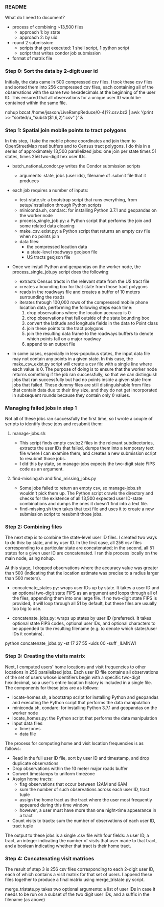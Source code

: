 ### README

What do I need to document?

* process of combining ~13,500 files
    - approach 1: by state
    - approach 2: by uid
* round 2 submission:
    - scripts that get executed: 1 shell script, 1 python script
    - script that writes condor job submission
* format of matrix file

### Step 0: Sort the data by 2-digit user id

Initially, the data came in 500 compressed csv files. I took these csv files and sorted them into 256 compressed csv files, each containing all of the observations with the same two hexadecimals at the beginning of the user ID. This ensured that all observations for a unique user ID would be contained within the same file. 

nohup bzcat /home/jsaxon/LiveRampReduce/0-4]??.csv.bz2 | awk '{print >> "sorted/u_"substr($1,6,2)".csv" }' &

### Step 1: Spatial join mobile points to tract polygons

In this step, I take the mobile phone coordinates and join them to OpenStreetMap road buffers and to Census tract polygons. I do this in a series of approximately 13,500 parallelized jobs: one join per state times 51 states, times 256 two-digit hex user IDs. 

* batch_national_condor.py writes the Condor submission scripts 
    - arguments: state, jobs (user ids), filename of .submit file that it produces

* each job requires a number of inputs:
    - test-state.sh: a bootstrap script that runs everything, from setup/installation through Python scripts
    - miniconda.sh, condarc: for installing Python 3.7.1 and geopandas on the worker node
    - process_single_job.py: a Python script that performs the join and some related data cleaning
    - make_csv_exist.py: a Python script that returns an empty csv file when no points join
    - data files:
        - the compressed location data
        - a state-level roadways geojson file
        - US tracts geojson file

* Once we install Python and geopandas on the worker node, the process_single_job.py script does the following:
    - extracts Census tracts in the relevant state from the US tract file
    - creates a bounding box for that state from those tract polygons
    - reads in the roadways file and creates a buffer of 10 meters surrounding the roads
    - iterates through 100,000 rows of the compressed mobile phone location data, performing the following steps each time:
        1. drop observations where the location accuracy is 0
        2. drop observations that fall outside of the state bounding box
        3. convert the latitude and longitude fields in the data to Point class
        4. join these points to the tract polygons
        5. join the resulting data frame to the roadways buffers to denote which points fall on a major roadway
        6. append to an output file

* In some cases, especially in less-populous states, the input data file may not contain any points in a given state. In this case, the make_csv_exist.py script will create a csv file with a single line where each value is 0. The purpose of doing is to ensure that the worker node returns something if the job ran successfully, so that we can distinguish jobs that ran successfully but had no points inside a given state from jobs that failed. These dummy files are still distinguishable from files that contain data due to their tiny size, and they do not get incorporated in subsequent rounds because they contain only 0 values. 

### Managing failed jobs in step 1

Not all of these jobs ran successfully the first time, so I wrote a couple of scripts to identify these jobs and resubmit them:

1. manage-jobs.sh: 
    * This script finds empty csv.bz2 files in the relevant subdirectories, extracts the user IDs that failed,  dumps them into a temporary text file where I can examine them, and creates a new submission script to resubmit those jobs. 
    * I did this by state, so manage-jobs expects the two-digit state FIPS code as an argument.

2. find-missing.sh and find_missing_jobs.py
    * Some jobs failed to return an empty csv, so manage-jobs.sh wouldn't pick them up. The Python script crawls the directory and checks for the existence of all 13,500 expected user ID-state combinations and dumps the ones it doesn't find into a text file.
    * find-missing.sh then takes that text file and uses it to create a new submission script to resubmit those jobs.

### Step 2: Combining files

The next step is to combine the state-level user ID files. I created two ways to do this: by state, and by user ID. In the first case, all 256 csv files corresponding to a particular state are concatenated; in the second, all 51 states for a given user ID are concatenated. I ran this process locally on the main node, using nohup.

At this stage, I dropped observations where the accuracy value was greater than 500 (indicating that the location estimate was precise to a radius larger than 500 meters).

* concatenate_states.py: wraps user IDs up by state. It takes a user ID and an optional two-digit state FIPS as an argument and loops through all of the files, appending them into one large file. If no two-digit state FIPS is provided, it will loop through all 51 by default, but these files are usually too big to use.

* concatenate_jobs.py: wraps up states by user ID (preferred). It takes optional state FIPS codes, optional user IDs, and optional characters to be appended to the resulting filename (e.g. to denote which states/user IDs it contains).

python concatenate_jobs.py -st 17 27 55 -uids 00 -suff _ILMNWI

### Step 3: Creating the visits matrix

Next, I computed users' home locations and visit frequencies to other locations in 256 parallelized jobs. Each user ID file contains all observations of the set of users whose identifiers begin with a specific two-digit hexidecimal, so a user's entire location history is included in a single file. The components for these jobs are as follows:

* locate-homes.sh, a bootstrap script for installing Python and geopandas and executing the Python script that performs the data manipulation
* miniconda.sh, condarc: for installing Python 3.7.1 and geopandas on the worker node
* locate_homes.py: the Python script that performs the data manipulation
* input data files:
    - timezones
    - data file

The process for computing home and visit location frequencies is as follows:

* Read in the full user ID file, sort by user ID and timestamp, and drop duplicate observations
* Drop observations within the 10 meter major roads buffer
* Convert timestamps to uniform timezone
* Assign home tracts:
    - flag observations that occur between 12AM and 6AM
    - sum the number of such observations across each user ID, tract tuple
    - assign the home tract as the tract where the user most frequently appeared during this time window
    - however, a user must have more than one night-time appearance in a tract 
* Count visits to tracts: sum the number of observations of each user ID, tract tuple

The output to these jobs is a single .csv file with four fields: a user ID, a tract, an integer indicating the number of visits that user made to that tract, and a boolean indicating whether that tract is their home tract.

### Step 4: Concatenating visit matrices

The result of step 3 is 256 csv files corresponding to each 2-digit user ID, each of which contains a visit matrix for that set of users. I append these files together to produce a final matrix using merge_tristate.py script.

merge_tristate.py takes two optional arguments: a list of user IDs in case it needs to be run on a subset of the two digit user IDs, and a suffix in the filename (as above)